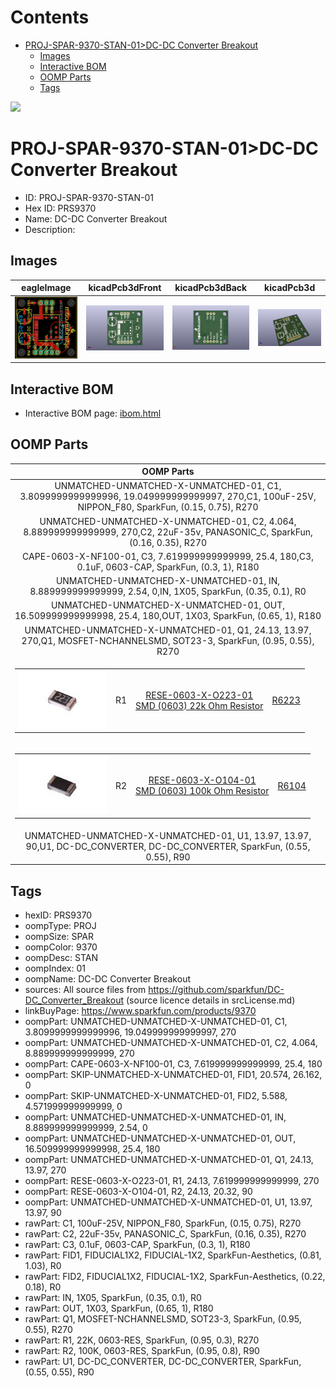 



Contents
========

* [PROJ-SPAR-9370-STAN-01>DC-DC Converter Breakout](#proj-spar-9370-stan-01dc-dc-converter-breakout)
	* [Images](#images)
	* [Interactive BOM](#interactive-bom)
	* [OOMP Parts](#oomp-parts)
	* [Tags](#tags)
  
![][im]
# PROJ-SPAR-9370-STAN-01>DC-DC Converter Breakout

- ID: PROJ-SPAR-9370-STAN-01
- Hex ID: PRS9370
- Name: DC-DC Converter Breakout
- Description: 

## Images
  
  

|eagleImage|kicadPcb3dFront|kicadPcb3dBack|kicadPcb3d|
| :---: | :---: | :---: | :---: |
|[![eagleImage](eagleImage_140.png)](eagleImage_600.png)|[![kicadPcb3dFront](kicadPcb3dFront_140.png)](kicadPcb3dFront_600.png)|[![kicadPcb3dBack](kicadPcb3dBack_140.png)](kicadPcb3dBack_600.png)|[![kicadPcb3d](kicadPcb3d_140.png)](kicadPcb3d_600.png)|

## Interactive BOM

- Interactive BOM page: [ibom.html](kicad/bom/ibom.html)

## OOMP Parts
  

|OOMP Parts|
| :---: |
|UNMATCHED-UNMATCHED-X-UNMATCHED-01, C1, 3.8099999999999996, 19.049999999999997, 270,C1, 100uF-25V, NIPPON_F80, SparkFun, (0.15, 0.75), R270|
|UNMATCHED-UNMATCHED-X-UNMATCHED-01, C2, 4.064, 8.889999999999999, 270,C2, 22uF-35v, PANASONIC_C, SparkFun, (0.16, 0.35), R270|
|CAPE-0603-X-NF100-01, C3, 7.619999999999999, 25.4, 180,C3, 0.1uF, 0603-CAP, SparkFun, (0.3, 1), R180|
|UNMATCHED-UNMATCHED-X-UNMATCHED-01, IN, 8.889999999999999, 2.54, 0,IN, 1X05, SparkFun, (0.35, 0.1), R0|
|UNMATCHED-UNMATCHED-X-UNMATCHED-01, OUT, 16.509999999999998, 25.4, 180,OUT, 1X03, SparkFun, (0.65, 1), R180|
|UNMATCHED-UNMATCHED-X-UNMATCHED-01, Q1, 24.13, 13.97, 270,Q1, MOSFET-NCHANNELSMD, SOT23-3, SparkFun, (0.95, 0.55), R270|
|<table><tr><td>![RESE-0603-X-O223-01](https://raw.githubusercontent.com/oomlout/oomlout_OOMP_parts/main/RESE-0603-X-O223-01/image_140.jpg)</td><td> R1</td><td>[RESE-0603-X-O223-01<br>SMD (0603) 22k Ohm Resistor](https://github.com/oomlout/oomlout_OOMP_parts/tree/main/RESE-0603-X-O223-01/)</td><td>[R6223](https://github.com/oomlout/oomlout_OOMP_parts/tree/main/RESE-0603-X-O223-01/)</td></tr></table>|
|<table><tr><td>![RESE-0603-X-O104-01](https://raw.githubusercontent.com/oomlout/oomlout_OOMP_parts/main/RESE-0603-X-O104-01/image_140.jpg)</td><td> R2</td><td>[RESE-0603-X-O104-01<br>SMD (0603) 100k Ohm Resistor](https://github.com/oomlout/oomlout_OOMP_parts/tree/main/RESE-0603-X-O104-01/)</td><td>[R6104](https://github.com/oomlout/oomlout_OOMP_parts/tree/main/RESE-0603-X-O104-01/)</td></tr></table>|
|UNMATCHED-UNMATCHED-X-UNMATCHED-01, U1, 13.97, 13.97, 90,U1, DC-DC_CONVERTER, DC-DC_CONVERTER, SparkFun, (0.55, 0.55), R90|

## Tags

- hexID: PRS9370
- oompType: PROJ
- oompSize: SPAR
- oompColor: 9370
- oompDesc: STAN
- oompIndex: 01
- oompName: DC-DC Converter Breakout
- sources: All source files from https://github.com/sparkfun/DC-DC_Converter_Breakout (source licence details in srcLicense.md)
- linkBuyPage: https://www.sparkfun.com/products/9370
- oompPart: UNMATCHED-UNMATCHED-X-UNMATCHED-01, C1, 3.8099999999999996, 19.049999999999997, 270
- oompPart: UNMATCHED-UNMATCHED-X-UNMATCHED-01, C2, 4.064, 8.889999999999999, 270
- oompPart: CAPE-0603-X-NF100-01, C3, 7.619999999999999, 25.4, 180
- oompPart: SKIP-UNMATCHED-X-UNMATCHED-01, FID1, 20.574, 26.162, 0
- oompPart: SKIP-UNMATCHED-X-UNMATCHED-01, FID2, 5.588, 4.571999999999999, 0
- oompPart: UNMATCHED-UNMATCHED-X-UNMATCHED-01, IN, 8.889999999999999, 2.54, 0
- oompPart: UNMATCHED-UNMATCHED-X-UNMATCHED-01, OUT, 16.509999999999998, 25.4, 180
- oompPart: UNMATCHED-UNMATCHED-X-UNMATCHED-01, Q1, 24.13, 13.97, 270
- oompPart: RESE-0603-X-O223-01, R1, 24.13, 7.619999999999999, 270
- oompPart: RESE-0603-X-O104-01, R2, 24.13, 20.32, 90
- oompPart: UNMATCHED-UNMATCHED-X-UNMATCHED-01, U1, 13.97, 13.97, 90
- rawPart: C1, 100uF-25V, NIPPON_F80, SparkFun, (0.15, 0.75), R270
- rawPart: C2, 22uF-35v, PANASONIC_C, SparkFun, (0.16, 0.35), R270
- rawPart: C3, 0.1uF, 0603-CAP, SparkFun, (0.3, 1), R180
- rawPart: FID1, FIDUCIAL1X2, FIDUCIAL-1X2, SparkFun-Aesthetics, (0.81, 1.03), R0
- rawPart: FID2, FIDUCIAL1X2, FIDUCIAL-1X2, SparkFun-Aesthetics, (0.22, 0.18), R0
- rawPart: IN, 1X05, SparkFun, (0.35, 0.1), R0
- rawPart: OUT, 1X03, SparkFun, (0.65, 1), R180
- rawPart: Q1, MOSFET-NCHANNELSMD, SOT23-3, SparkFun, (0.95, 0.55), R270
- rawPart: R1, 22K, 0603-RES, SparkFun, (0.95, 0.3), R270
- rawPart: R2, 100K, 0603-RES, SparkFun, (0.95, 0.8), R90
- rawPart: U1, DC-DC_CONVERTER, DC-DC_CONVERTER, SparkFun, (0.55, 0.55), R90



[im]: kicadPcb3d_450.png
